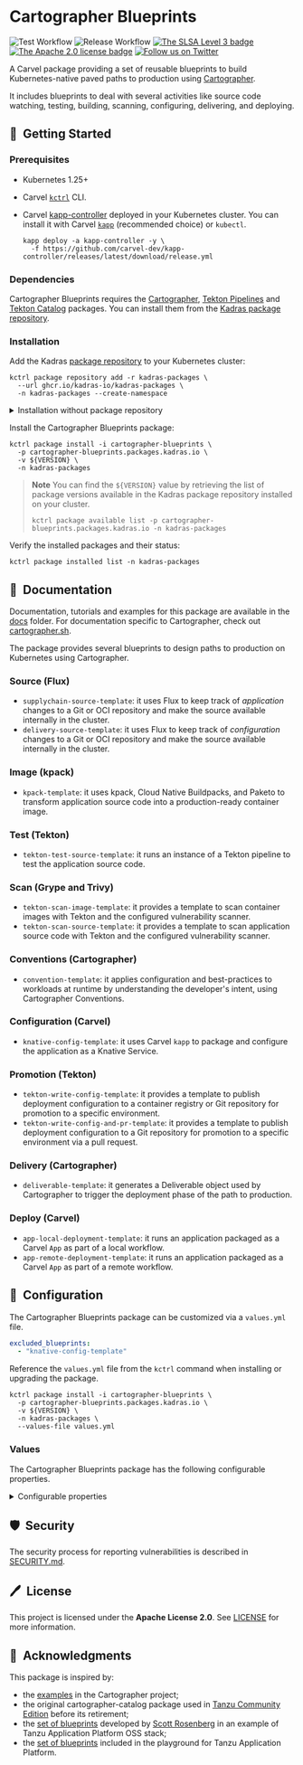 # Cartographer Blueprints

![Test Workflow](https://github.com/kadras-io/cartographer-blueprints/actions/workflows/test.yml/badge.svg)
![Release Workflow](https://github.com/kadras-io/cartographer-blueprints/actions/workflows/release.yml/badge.svg)
[![The SLSA Level 3 badge](https://slsa.dev/images/gh-badge-level3.svg)](https://slsa.dev/spec/v1.0/levels)
[![The Apache 2.0 license badge](https://img.shields.io/badge/License-Apache_2.0-blue.svg)](https://opensource.org/licenses/Apache-2.0)
[![Follow us on Twitter](https://img.shields.io/static/v1?label=Twitter&message=Follow&color=1DA1F2)](https://twitter.com/kadrasIO)

A Carvel package providing a set of reusable blueprints to build Kubernetes-native paved paths to production using [Cartographer](https://cartographer.sh).

It includes blueprints to deal with several activities like source code watching, testing, building, scanning, configuring, delivering, and deploying.

## 🚀&nbsp; Getting Started

### Prerequisites

* Kubernetes 1.25+
* Carvel [`kctrl`](https://carvel.dev/kapp-controller/docs/latest/install/#installing-kapp-controller-cli-kctrl) CLI.
* Carvel [kapp-controller](https://carvel.dev/kapp-controller) deployed in your Kubernetes cluster. You can install it with Carvel [`kapp`](https://carvel.dev/kapp/docs/latest/install) (recommended choice) or `kubectl`.

  ```shell
  kapp deploy -a kapp-controller -y \
    -f https://github.com/carvel-dev/kapp-controller/releases/latest/download/release.yml
  ```

### Dependencies

Cartographer Blueprints requires the [Cartographer](https://github.com/kadras-io/package-for-cartographer), [Tekton Pipelines](https://github.com/kadras-io/package-for-tekton-pipelines) and [Tekton Catalog](https://github.com/kadras-io/tekton-catalog) packages. You can install them from the [Kadras package repository](https://github.com/kadras-io/kadras-packages).

### Installation

Add the Kadras [package repository](https://github.com/kadras-io/kadras-packages) to your Kubernetes cluster:

  ```shell
  kctrl package repository add -r kadras-packages \
    --url ghcr.io/kadras-io/kadras-packages \
    -n kadras-packages --create-namespace
  ```

<details><summary>Installation without package repository</summary>
The recommended way of installing the Cartographer Blueprints package is via the Kadras <a href="https://github.com/kadras-io/kadras-packages">package repository</a>. If you prefer not using the repository, you can add the package definition directly using <a href="https://carvel.dev/kapp/docs/latest/install"><code>kapp</code></a> or <code>kubectl</code>.

  ```shell
  kubectl create namespace kadras-packages
  kapp deploy -a cartographer-blueprints-package -n kadras-packages -y \
    -f https://github.com/kadras-io/cartographer-blueprints/releases/latest/download/metadata.yml \
    -f https://github.com/kadras-io/cartographer-blueprints/releases/latest/download/package.yml
  ```
</details>

Install the Cartographer Blueprints package:

  ```shell
  kctrl package install -i cartographer-blueprints \
    -p cartographer-blueprints.packages.kadras.io \
    -v ${VERSION} \
    -n kadras-packages
  ```

> **Note**
> You can find the `${VERSION}` value by retrieving the list of package versions available in the Kadras package repository installed on your cluster.
> 
>   ```shell
>   kctrl package available list -p cartographer-blueprints.packages.kadras.io -n kadras-packages
>   ```

Verify the installed packages and their status:

  ```shell
  kctrl package installed list -n kadras-packages
  ```

## 📙&nbsp; Documentation

Documentation, tutorials and examples for this package are available in the [docs](docs) folder.
For documentation specific to Cartographer, check out [cartographer.sh](https://cartographer.sh).

The package provides several blueprints to design paths to production on Kubernetes using Cartographer.

### Source (Flux)

* `supplychain-source-template`: it uses Flux to keep track of _application_ changes to a Git or OCI repository and make the source available internally in the cluster.
* `delivery-source-template`: it uses Flux to keep track of _configuration_ changes to a Git or OCI repository and make the source available internally in the cluster.

### Image (kpack)

* `kpack-template`: it uses kpack, Cloud Native Buildpacks, and Paketo to transform application source code into a production-ready container image.

### Test (Tekton)

* `tekton-test-source-template`: it runs an instance of a Tekton pipeline to test the application source code.

### Scan (Grype and Trivy)

* `tekton-scan-image-template`: it provides a template to scan container images with Tekton and the configured vulnerability scanner.
* `tekton-scan-source-template`: it provides a template to scan application source code with Tekton and the configured vulnerability scanner.

### Conventions (Cartographer)

* `convention-template`: it applies configuration and best-practices to workloads at runtime by understanding the developer's intent, using Cartographer Conventions.

### Configuration (Carvel)

* `knative-config-template`: it uses Carvel `kapp` to package and configure the application as a Knative Service.

### Promotion (Tekton)

* `tekton-write-config-template`: it provides a template to publish deployment configuration to a container registry or Git repository for promotion to a specific environment.
* `tekton-write-config-and-pr-template`: it provides a template to publish deployment configuration to a Git repository for promotion to a specific environment via a pull request.

### Delivery (Cartographer)

* `deliverable-template`: it generates a Deliverable object used by Cartographer to trigger the deployment phase of the path to production.

### Deploy (Carvel)

* `app-local-deployment-template`: it runs an application packaged as a Carvel `App` as part of a local workflow.
* `app-remote-deployment-template`: it runs an application packaged as a Carvel `App` as part of a remote workflow.

## 🎯&nbsp; Configuration

The Cartographer Blueprints package can be customized via a `values.yml` file.

  ```yaml
  excluded_blueprints:
    - "knative-config-template"
  ```

Reference the `values.yml` file from the `kctrl` command when installing or upgrading the package.

  ```shell
  kctrl package install -i cartographer-blueprints \
    -p cartographer-blueprints.packages.kadras.io \
    -v ${VERSION} \
    -n kadras-packages \
    --values-file values.yml
  ```

### Values

The Cartographer Blueprints package has the following configurable properties.

<details><summary>Configurable properties</summary>

| Config | Default | Description |
|-------|-------------------|-------------|
| `excluded_blueprints` | `[]` | A list of blueprints and manifests to esclude from being created in the cluster. |
| `tekton_catalog_namespace` | `tekton-catalog` | The namespace where the Tekton Catalog package has been installed. |

</details>

## 🛡️&nbsp; Security

The security process for reporting vulnerabilities is described in [SECURITY.md](SECURITY.md).

## 🖊️&nbsp; License

This project is licensed under the **Apache License 2.0**. See [LICENSE](LICENSE) for more information.

## 🙏&nbsp; Acknowledgments

This package is inspired by:

* the [examples](https://github.com/vmware-tanzu/cartographer/tree/main/examples) in the Cartographer project;
* the original cartographer-catalog package used in [Tanzu Community Edition](https://github.com/vmware-tanzu/community-edition) before its retirement;
* the [set of blueprints](https://github.com/vrabbi/tap-oss/tree/main/packages/ootb-supply-chains) developed by [Scott Rosenberg](https://vrabbi.cloud) in an example of Tanzu Application Platform OSS stack;
* the [set of blueprints](https://github.com/LittleBaiBai/tap-playground/tree/main/supply-chains) included in the playground for Tanzu Application Platform.

